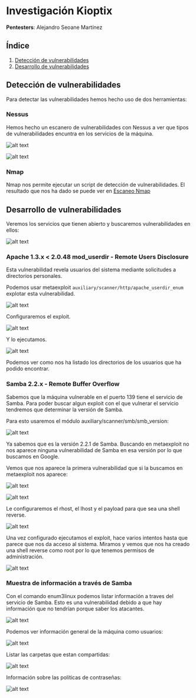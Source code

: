 # Investigación Kioptix

**Pentesters**: Alejandro Seoane Martínez

## Índice

1. [Detección de vulnerabilidades](#1-detección-de-vulnerabilidades)
2. [Desarrollo de vulnerabilidades](#2-desarrollo-de-vulnerabilidades)

## Detección de vulnerabilidades

Para detectar las vulnerabilidades hemos hecho uso de dos herramientas:

### Nessus

Hemos hecho un escanero de vulnerabilidades con Nessus a ver que tipos de vulnerabilidades encuntra en los servicios de la máquina.

![alt text](img/image.png)

![alt text](img/image2.png)

### Nmap

Nmap nos permite ejecutar un script de detección de vulnerabilidades. El resultado que nos ha dado se puede ver en [Escaneo Nmap](img/nmap-vulnerabilidad.md)

## Desarrollo de vulnerabilidades

Veremos los servicios que tienen abierto y buscaremos vulnerabilidades en ellos:

![alt text](img/image3.png)

### Apache 1.3.x < 2.0.48 mod_userdir - Remote Users Disclosure

Esta vulnerabilidad revela usuarios del sistema mediante solicitudes a directorios personales.

Podemos usar metaexploit `auxiliary/scanner/http/apache_userdir_enum` explotar esta vulnerabilidad.

![alt text](img/image4.png)

Configuraremos el exploit.

![alt text](img/image5.png)

Y lo ejecutamos.

![alt text](img/image6.png)

Podemos ver como nos ha listado los directorios de los usuarios que ha podido encontrar.

### Samba 2.2.x - Remote Buffer Overflow

Sabemos que la máquina vulnerable en el puerto 139 tiene el servicio de Samba. Para poder buscar algun exploit con el que vulnerar el servicio tendremos que determinar la versión de Samba.

Para esto usaremos el módulo auxiliary/scanner/smb/smb_version:

![alt text](img/image7.png)

Ya sabemos que es la versión 2.2.1 de Samba.
Buscando en metaexploit no nos aparece ninguna vulnerabilidad de Samba en esa versión por lo que buscamos en Google.

Vemos que nos aparece la primera vulnerabilidad que si la buscamos en metaexploit nos aparece:

![alt text](img/image8.png)

![alt text](img/image9.png)

Le configuraremos el rhost, el lhost y el payload para que sea una shell reverse.

![alt text](img/image10.png)

Una vez configurado ejecutamos el exploit, hace varios intentos hasta que parece que nos da acceso al sistema. Miramos y vemos que nos ha creado una shell reverse como root por lo que tenemos permisos de administración.

![alt text](img/imag11.png)

### Muestra de información a través de Samba

Con el comando enum3linux podemos listar información a traves del servicio de Samba. Esto es una vulnerabilidad debido a que hay información que no tendrían porque saber los atacantes.

![alt text](img/image11.png)

Podemos ver información general de la máquina como usuarios:

![alt text](img/image12.png)

Listar las carpetas que estan compartidas:

![alt text](img/image13.png)

Información sobre las políticas de contraseñas:

![alt text](img/image14.png)

